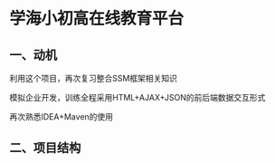 # 学海小初高在线教育平台

## 一、动机

利用这个项目，再次复习整合SSM框架相关知识

模拟企业开发，训练全程采用HTML+AJAX+JSON的前后端数据交互形式

再次熟悉IDEA+Maven的使用
    
## 二、项目结构
